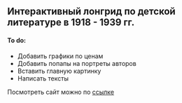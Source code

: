 ## Интерактивный лонгрид по детской литературе в 1918 - 1939 гг.
#### To do:
<ul>
  <li>Добавить графики по ценам</li>
  <li>Добавить попапы на портреты авторов</li>
  <li>Вставить главную картинку</li>
  <li>Написать тексты</li>
</ul>
Посмотреть сайт
можно по <a href="https://lizasolomyannik.github.io/childlit-website/" target="_blank">ссылке</a>
